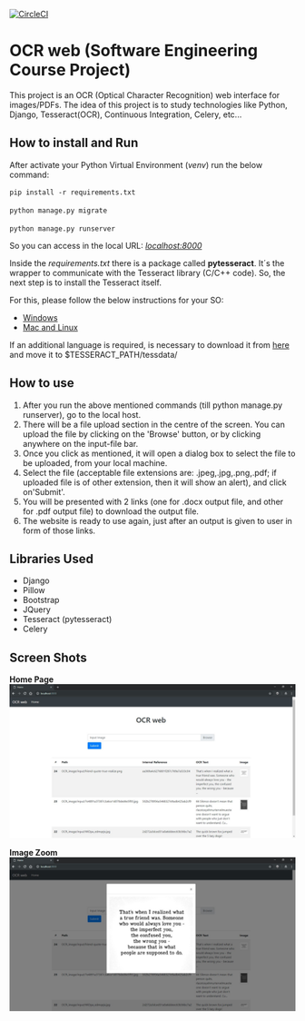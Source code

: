 [![CircleCI](https://circleci.com/gh/fabinhojorge/OCR_web.svg?style=svg)](https://circleci.com/gh/fabinhojorge/OCR_web)

# OCR web (Software Engineering Course Project)
This project is an OCR (Optical Character Recognition) web interface for images/PDFs. 
The idea of this project is to study technologies like Python, Django, Tesseract(OCR), Continuous Integration, Celery, etc...


## How to install and Run
After activate your Python Virtual Environment (_venv_) run the below command:

```
pip install -r requirements.txt

python manage.py migrate

python manage.py runserver
```

So you can access in the local URL: _[localhost:8000](localhost:8000/)_


Inside the _requirements.txt_ there is a package called __pytesseract__. 
It´s the wrapper to communicate with the Tesseract library (C/C++ code). 
So, the next step is to install the Tesseract itself. 

For this, please follow the below instructions for your SO:
* [Windows](https://github.com/UB-Mannheim/tesseract/wiki)
* [Mac and Linux](https://github.com/tesseract-ocr/tesseract/wiki)

If an additional language is required, is necessary to download it from [here](https://github.com/tesseract-ocr/tessdata) and move it to $TESSERACT_PATH/tessdata/

## How to use
1. After you run the above mentioned commands (till python manage.py runserver), go to the local host.
2. There will be a file upload section in the centre of the screen. You can upload the file by clicking on the 'Browse' button, or by clicking anywhere on the input-file bar.
3. Once you click as mentioned, it will open a dialog box to select the file to be uploaded, from your local machine.
4. Select the file (acceptable file extensions are: .jpeg,.jpg,.png,.pdf; if uploaded file is of other extension, then it will show an alert), and click on'Submit'.
5. You will be presented with 2 links (one for .docx output file, and other for .pdf output file) to download the output file.
6. The website is ready to use again, just after an output is given to user in form of those links.


## Libraries Used
* Django
* Pillow
* Bootstrap
* JQuery
* Tesseract (pytesseract)
* Celery




## Screen Shots

__Home Page__
![Home page](project_assets/home_page.jpg)

__Image Zoom__
![Image Zoom](project_assets/image_zoom.jpg)
